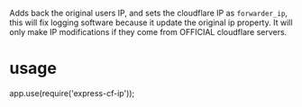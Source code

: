 Adds back the original users IP, and sets the cloudflare IP as `forwarder_ip`, this will fix logging software because it update the original ip property. It will only make IP modifications if they come from OFFICIAL cloudflare servers.

# usage
app.use(require('express-cf-ip'));
